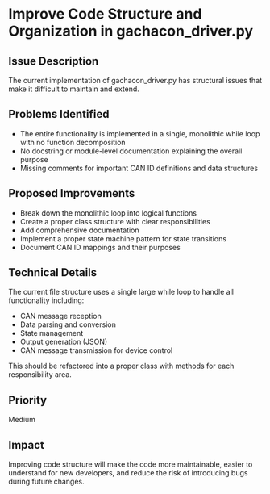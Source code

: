 # Improve Code Structure and Organization in gachacon_driver.py

## Issue Description
The current implementation of gachacon_driver.py has structural issues that make it difficult to maintain and extend.

## Problems Identified
- The entire functionality is implemented in a single, monolithic while loop with no function decomposition
- No docstring or module-level documentation explaining the overall purpose
- Missing comments for important CAN ID definitions and data structures

## Proposed Improvements
- Break down the monolithic loop into logical functions
- Create a proper class structure with clear responsibilities
- Add comprehensive documentation
- Implement a proper state machine pattern for state transitions
- Document CAN ID mappings and their purposes

## Technical Details
The current file structure uses a single large while loop to handle all functionality including:
- CAN message reception
- Data parsing and conversion
- State management
- Output generation (JSON)
- CAN message transmission for device control

This should be refactored into a proper class with methods for each responsibility area.

## Priority
Medium

## Impact
Improving code structure will make the code more maintainable, easier to understand for new developers, and reduce the risk of introducing bugs during future changes.
